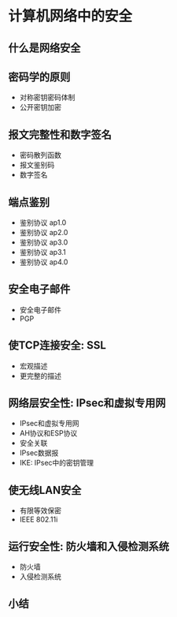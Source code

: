 # 计算机网络中的安全
## 什么是网络安全
## 密码学的原则
- 对称密钥密码体制
- 公开密钥加密
## 报文完整性和数字签名
- 密码散列函数
- 报文鉴别码
- 数字签名
## 端点鉴别
- 鉴别协议 ap1.0
- 鉴别协议 ap2.0
- 鉴别协议 ap3.0
- 鉴别协议 ap3.1
- 鉴别协议 ap4.0
## 安全电子邮件
- 安全电子邮件
- PGP
## 使TCP连接安全: SSL
- 宏观描述
- 更完整的描述
## 网络层安全性: IPsec和虚拟专用网
- IPsec和虚拟专用网
- AH协议和ESP协议
- 安全关联
- IPsec数据报
- IKE: IPsec中的密钥管理
## 使无线LAN安全
- 有限等效保密
- IEEE 802.11i
## 运行安全性: 防火墙和入侵检测系统
- 防火墙
- 入侵检测系统
## 小结